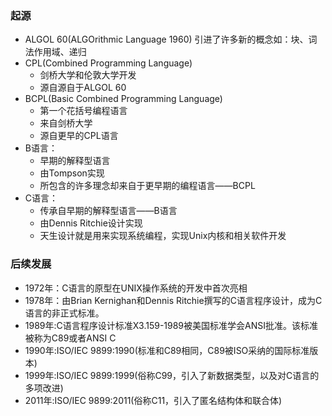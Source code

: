 ### 起源
* ALGOL 60(ALGOrithmic Language 1960)
引进了许多新的概念如：块、词法作用域、递归
* CPL(Combined Programming Language)
    * 剑桥大学和伦敦大学开发
    * 源自源自于ALGOL 60
* BCPL(Basic Combined Programming Language)
    * 第一个花括号编程语言
    * 来自剑桥大学
    * 源自更早的CPL语言
* B语言：
    * 早期的解释型语言
    * 由Tompson实现
    * 所包含的许多理念却来自于更早期的编程语言——BCPL
* C语言：
    * 传承自早期的解释型语言——B语言
    * 由Dennis Ritchie设计实现
    * 天生设计就是用来实现系统编程，实现Unix内核和相关软件开发

### 后续发展
* 1972年：C语言的原型在UNIX操作系统的开发中首次亮相
* 1978年：由Brian Kernighan和Dennis Ritchie撰写的C语言程序设计，成为C语言的非正式标准。
* 1989年:C语言程序设计标准X3.159-1989被美国标准学会ANSI批准。该标准被称为C89或者ANSI C
* 1990年:ISO/IEC 9899:1990(标准和C89相同，C89被ISO采纳的国际标准版本)
* 1999年:ISO/IEC 9899:1999(俗称C99，引入了新数据类型，以及对C语言的多项改进)
* 2011年:ISO/IEC 9899:2011(俗称C11，引入了匿名结构体和联合体)